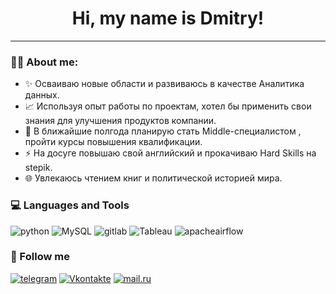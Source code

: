 
<div id="header" align="center">
    <h1>Hi, my name is Dmitry!</h1>
</div>

---

### 🧑‍💻 About me:

- :sparkles: Осваиваю новые области и развиваюсь в качестве Аналитика данных.
- :chart_with_upwards_trend: Используя опыт работы по проектам, хотел бы применить свои знания для улучшения продуктов компании.
- :rocket: В ближайшие полгода планирую стать Middle-специалистом , пройти курсы повышения квалификации.
- :zap: На досуге повышаю свой английский и прокачиваю Hard Skills на stepik.
- :globe_with_meridians: Увлекаюсь чтением книг и политической историей мира.


### 💻 Languages and Tools

![python](https://img.shields.io/badge/-python-090909?style=for-the-badge&logo=python&)
![MySQL](https://img.shields.io/badge/-SQL-090909?style=for-the-badge&logo=MySQL&)
![gitlab](https://img.shields.io/badge/-gitlab-090909?style=for-the-badge&logo=gitlab&)
![Tableau](https://img.shields.io/badge/-Tableau-090909?style=for-the-badge&logo=Tableau&)
![apacheairflow](https://img.shields.io/badge/-airflow-090909?style=for-the-badge&logo=apacheairflow&)

### 🤝 Follow me 

[![telegram](https://img.shields.io/badge/-telegram-090909?style=for-the-badge&logo=telegram&logoColor=)](https://t.me/Dimchikask)
[![Vkontakte](https://img.shields.io/badge/-Vkontakte-090909?style=for-the-badge&logo=Vk&logoColor=4F7DB3)](https://vk.com/dimchikask)
[![mail.ru](https://img.shields.io/badge/-mail.ru-090909?style=for-the-badge&logo=mail.ru&logoColor=00468C)](https://e.mail.ru/compose/?to=kalinindim@inbox.ru)